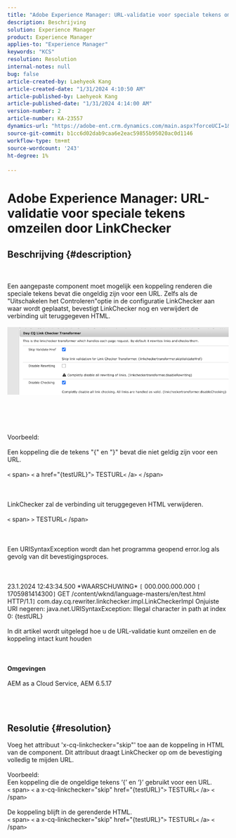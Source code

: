 ```yaml
---
title: "Adobe Experience Manager: URL-validatie voor speciale tekens omzeilen door LinkChecker"
description: Beschrijving
solution: Experience Manager
product: Experience Manager
applies-to: "Experience Manager"
keywords: "KCS"
resolution: Resolution
internal-notes: null
bug: false
article-created-by: Laehyeok Kang
article-created-date: "1/31/2024 4:10:50 AM"
article-published-by: Laehyeok Kang
article-published-date: "1/31/2024 4:14:00 AM"
version-number: 2
article-number: KA-23557
dynamics-url: "https://adobe-ent.crm.dynamics.com/main.aspx?forceUCI=1&pagetype=entityrecord&etn=knowledgearticle&id=3b6ac3b4-eebf-ee11-9079-6045bd0061cb"
source-git-commit: b1cc6d02dab9caa6e2eac59855b95020ac0d1146
workflow-type: tm+mt
source-wordcount: '243'
ht-degree: 1%

---
```


# Adobe Experience Manager: URL-validatie voor speciale tekens omzeilen door LinkChecker

## Beschrijving {#description}

<br><br>Een aangepaste component moet mogelijk een koppeling renderen die speciale tekens bevat die ongeldig zijn voor een URL. Zelfs als de &quot;Uitschakelen het Controleren&quot;optie in de configuratie LinkChecker aan waar wordt geplaatst, bevestigt LinkChecker nog en verwijdert de verbinding uit teruggegeven HTML.<br><br>![](assets/___416ac3b4-eebf-ee11-9079-6045bd0061cb___.png)<br><br> <br><br><br><br>Voorbeeld:<br><br>Een koppeling die de tekens &quot;{&quot; en &quot;}&quot; bevat die niet geldig zijn voor een URL. <br><br>`<` span`>` `<` a href=&quot;{testURL}&quot;`>` TESTURL`<` /a`>` `<` /span`>` <br><br> <br><br>LinkChecker zal de verbinding uit teruggegeven HTML verwijderen.<br><br>`<` span`>` `>` TESTURL`<` /span`>` <br><br> <br><br>Een URISyntaxException wordt dan het programma geopend error.log als gevolg van dit bevestigingsproces.<br><br> <br><br>23.1.2024 12:43:34.500 \*WAARSCHUWING\* `[` 000.000.000.000 `[` 1705981414300`]`  GET /content/wknd/language-masters/en/test.html HTTP/1.1`]`  com.day.cq.rewriter.linkchecker.impl.LinkCheckerImpl Onjuiste URI negeren: java.net.URISyntaxException: Illegal character in path at index 0: {testURL}<br><br>In dit artikel wordt uitgelegd hoe u de URL-validatie kunt omzeilen en de koppeling intact kunt houden<br><br> <br><br><b>Omgevingen</b><br><br>AEM as a Cloud Service, AEM 6.5.17<br><br><br><br>

## Resolutie {#resolution}

Voeg het attribuut &#39;x-cq-linkchecker=&quot;skip&quot;&#39; toe aan de koppeling in HTML van de component. Dit attribuut draagt LinkChecker op om de bevestiging volledig te mijden URL.<br> <br>Voorbeeld:<br>Een koppeling die de ongeldige tekens ‘{’ en ‘}’ gebruikt voor een URL. <br>`<` span`>` `<` a x-cq-linkchecker=&quot;skip&quot; href=&quot;{testURL}&quot;`>` TESTURL`<` /a`>` `<` /span`>` <br> <br>De koppeling blijft in de gerenderde HTML.<br>`<` span`>` `<` a x-cq-linkchecker=&quot;skip&quot; href=&quot;{testURL}&quot;`>` TESTURL`<` /a`>` `<` /span`>`  <br> 
